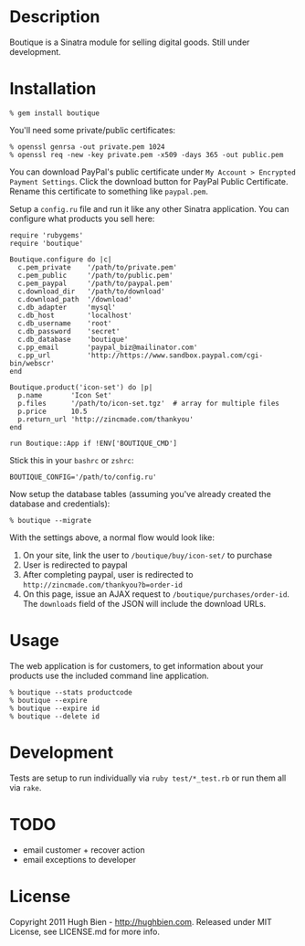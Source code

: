 Description
===========

Boutique is a Sinatra module for selling digital goods.  Still under development.

Installation
============

    % gem install boutique

You'll need some private/public certificates:

    % openssl genrsa -out private.pem 1024
    % openssl req -new -key private.pem -x509 -days 365 -out public.pem

You can download PayPal's public certificate under `My Account > Encrypted
Payment Settings`.  Click the download button for PayPal Public Certificate.
Rename this certificate to something like `paypal.pem`.

Setup a `config.ru` file and run it like any other Sinatra application.  You
can configure what products you sell here:

    require 'rubygems'
    require 'boutique'

    Boutique.configure do |c|
      c.pem_private    '/path/to/private.pem'
      c.pem_public     '/path/to/public.pem'
      c.pem_paypal     '/path/to/paypal.pem'
      c.download_dir   '/path/to/download'
      c.download_path  '/download'
      c.db_adapter     'mysql'
      c.db_host        'localhost'
      c.db_username    'root'
      c.db_password    'secret'
      c.db_database    'boutique'
      c.pp_email       'paypal_biz@mailinator.com'
      c.pp_url         'http://https://www.sandbox.paypal.com/cgi-bin/webscr'
    end

    Boutique.product('icon-set') do |p|
      p.name       'Icon Set'
      p.files      '/path/to/icon-set.tgz'  # array for multiple files
      p.price      10.5
      p.return_url 'http://zincmade.com/thankyou'
    end

    run Boutique::App if !ENV['BOUTIQUE_CMD']

Stick this in your `bashrc` or `zshrc`:

    BOUTIQUE_CONFIG='/path/to/config.ru'

Now setup the database tables (assuming you've already created the database and
credentials):

    % boutique --migrate

With the settings above, a normal flow would look like:

1. On your site, link the user to `/boutique/buy/icon-set/` to purchase
2. User is redirected to paypal
3. After completing paypal, user is redirected to 
   `http://zincmade.com/thankyou?b=order-id`
4. On this page, issue an AJAX request to `/boutique/purchases/order-id`.
   The `downloads` field of the JSON will include the download URLs.

Usage
=====

The web application is for customers, to get information about your products use
the included command line application.

    % boutique --stats productcode
    % boutique --expire
    % boutique --expire id
    % boutique --delete id

Development
===========

Tests are setup to run individually via `ruby test/*_test.rb` or run them all
via `rake`.

TODO
====

* email customer + recover action
* email exceptions to developer

License
=======

Copyright 2011 Hugh Bien - http://hughbien.com.
Released under MIT License, see LICENSE.md for more info.
